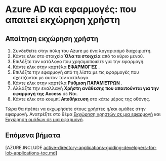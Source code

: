 <properties
    pageTitle="Azure AD και εφαρμογές: που απαιτεί εκχώρηση χρήστη | Microsoft Azure"
    description="Μάθετε πώς να απαιτούν εκχώρηση χρήστη για τις εφαρμογές του Azure."
    services="active-directory"
    documentationCenter=""
    authors="IHenkel"
    manager="femila"
    editor=""/>

<tags
    ms.service="active-directory"
    ms.workload="identity"
    ms.tgt_pltfrm="na"
    ms.devlang="na"
    ms.topic="article"
    ms.date="10/09/2015"
    ms.author="inhenk"/>

# <a name="azure-ad-and-applications-requiring-user-assignment"></a>Azure AD και εφαρμογές: που απαιτεί εκχώρηση χρήστη

## <a name="requiring-user-assignment"></a>Απαίτηση εκχώρηση χρήστη
1. Συνδεθείτε στην πύλη του Azure με ένα λογαριασμό διαχειριστή.
2. Κάντε κλικ στο στοιχείο **Όλα τα στοιχεία** από το κύριο μενού.
3. Επιλέξτε τον κατάλογο που χρησιμοποιείτε για την εφαρμογή.
4. Κάντε κλικ στην καρτέλα **ΕΦΑΡΜΟΓΈΣ** .
5. Επιλέξτε την εφαρμογή από τη λίστα με τις εφαρμογές που σχετίζονται με αυτόν τον κατάλογο.
6. Κάντε κλικ στην καρτέλα **Ρύθμιση ΠΑΡΑΜΈΤΡΩΝ** .
7. Αλλάξτε την εναλλαγή **Χρήστη ανάθεσης που απαιτούνται για την εφαρμογή της Access** σε Ναι.
8. Κάντε κλικ στο κουμπί **Αποθήκευση** στο κάτω μέρος της οθόνης.

Τώρα θα πρέπει να εκχωρήσετε στους χρήστες ή/και ομάδες στην εφαρμογή. Ανατρέξτε στο θέμα [Εκχώρηση χρηστών σε μια εφαρμογή](active-directory-applications-guiding-developers-assigning-users.md) και [Εκχώρηση ομάδων σε μια εφαρμογή](active-directory-applications-guiding-developers-assigning-groups.md).

## <a name="next-steps"></a>Επόμενα βήματα
[AZURE.INCLUDE [active-directory-applications-guiding-developers-for-lob-applications-toc.md](../../includes/active-directory-applications-guiding-developers-for-lob-applications-toc.md)]

